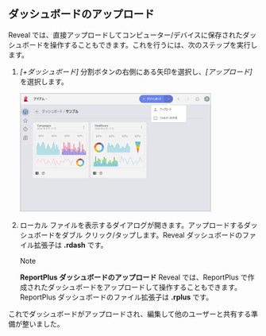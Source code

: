 ## ダッシュボードのアップロード

Reveal では、直接アップロードしてコンピューター/デバイスに保存されたダッシュボードを操作することもできます。これを行うには、次のステップを実行します。

1.  *[+ダッシュボード]* 分割ボタンの右側にある矢印を選択し、*[アップロード]* を選択します。

    <img src="images/upload-create-folder-menu.png" alt="Upload option" width="80%"/>

2.  ローカル ファイルを表示するダイアログが開きます。アップロードするダッシュボードをダブル クリック/タップします。Reveal ダッシュボードのファイル拡張子は **.rdash** です。
    >[!NOTE]
    >**ReportPlus ダッシュボードのアップロード** Reveal では、ReportPlus で作成されたダッシュボードをアップロードして操作することもできます。ReportPlus ダッシュボードのファイル拡張子は **.rplus** です。

これでダッシュボードがアップロードされ、編集して他のユーザーと共有する準備が整いました。
